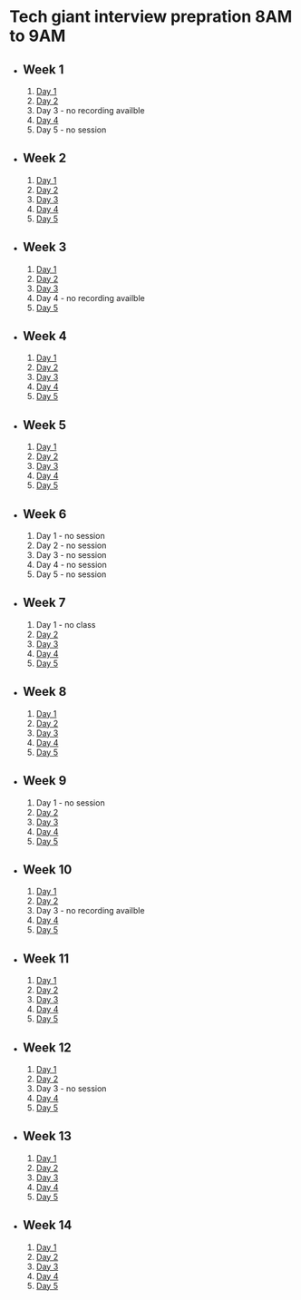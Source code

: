 # Tech giant interview prepration 8AM to 9AM

- ## Week 1

   1. [Day 1](https://www.facebook.com/iCodeguru/videos/897902021687002)
   2. [Day 2](https://fb.watch/osIqfuMcYb/?mibextid=2JQ9oc)
   3. Day 3 - no recording availble
   4. [Day 4](https://www.facebook.com/iCodeguru/videos/249793007827783)
   5. Day 5 - no session

- ## Week 2

   1. [Day 1](https://fb.watch/oAo5anAYSN/?mibextid=2JQ9oc)
   2. [Day 2](https://www.facebook.com/iCodeguru/videos/191335860705141)
   3. [Day 3](https://fb.watch/oCMWqZGoAD/?mibextid=2JQ9oc)
   4. [Day 4](https://fb.watch/oDX3QLY0B3/?mibextid=2JQ9oc)
   5. [Day 5](https://fb.watch/oFKQdwVnB7/?mibextid=2JQ9oc)

- ## Week 3

   1. [Day 1](https://fb.watch/oJCntwgox1/?mibextid=2JQ9oc)
   2. [Day 2](https://www.facebook.com/iCodeguru/videos/2032833743761119)
   3. [Day 3](https://www.facebook.com/iCodeguru/videos/721021046302720)
   4. Day 4 - no recording availble
   5. [Day 5](https://www.facebook.com/iCodeguru/videos/218471557961039)

- ## Week 4

   1. [Day 1](https://www.facebook.com/iCodeguru/videos/696618785868118)
   2. [Day 2](https://www.facebook.com/iCodeguru/videos/375787761578970)
   3. [Day 3](https://www.facebook.com/iCodeguru/videos/317558074509090)
   4. [Day 4](https://www.facebook.com/iCodeguru/videos/659632236251582)
   5. [Day 5](https://www.facebook.com/iCodeguru/videos/1180151852803781)

- ## Week 5

   1. [Day 1](https://www.facebook.com/iCodeguru/videos/734887928089216)
   2. [Day 2](https://www.facebook.com/iCodeguru/videos/316748088019661)
   3. [Day 3](https://www.facebook.com/iCodeguru/videos/1103128207538914)
   4. [Day 4]()
   5. [Day 5](https://www.facebook.com/iCodeguru/videos/890778372454898)

- ## Week 6

   1. Day 1 - no session
   2. Day 2 - no session
   3. Day 3 - no session
   4. Day 4 - no session
   5. Day 5 - no session

- ## Week 7

   1. Day 1 - no class
   2. [Day 2](https://www.facebook.com/iCodeguru/videos/650288460407587)
   3. [Day 3](https://www.facebook.com/iCodeguru/videos/742188017782421)
   4. [Day 4](https://www.facebook.com/iCodeguru/videos/750014937172731)
   5. [Day 5](https://www.facebook.com/iCodeguru/videos/1431605467760687)

- ## Week 8

   1. [Day 1](https://www.facebook.com/iCodeguru/videos/1932664217128192)
   2. [Day 2](https://www.facebook.com/iCodeguru/videos/1512031632972751)
   3. [Day 3](https://www.facebook.com/iCodeguru/videos/197833076686829)
   4. [Day 4](https://www.facebook.com/iCodeguru/videos/383497257392588)
   5. [Day 5](https://www.facebook.com/iCodeguru/videos/725709319623044)

- ## Week 9

   1. Day 1 - no session
   2. [Day 2](https://www.facebook.com/iCodeguru/videos/746888820408140)
   3. [Day 3](https://www.facebook.com/iCodeguru/videos/1096600095023905)
   4. [Day 4](https://www.facebook.com/iCodeguru/videos/340779552182766)
   5. [Day 5](https://web.facebook.com/iCodeguru/videos/1044146083304488)

- ## Week 10

   1. [Day 1](https://web.facebook.com/iCodeguru/videos/295711770180636)
   2. [Day 2](https://www.facebook.com/iCodeguru/videos/346344504875740)
   3. Day 3 - no recording availble
   4. [Day 4](https://www.facebook.com/iCodeguru/videos/739121524548815)
   5. [Day 5](https://www.facebook.com/iCodeguru/videos/294380113256982)

- ## Week 11

   1. [Day 1](https://www.facebook.com/iCodeguru/videos/3476737949303681)
   2. [Day 2](https://www.facebook.com/iCodeguru/videos/2153054298364746)
   3. [Day 3](https://www.facebook.com/iCodeguru/videos/2084409161919156)
   4. [Day 4](https://www.facebook.com/iCodeguru/videos/3426919750939044)
   5. [Day 5](https://www.facebook.com/iCodeguru/videos/868874018307676)

- ## Week 12

   1. [Day 1](https://www.facebook.com/iCodeguru/videos/938028244566713)
   2. [Day 2](https://www.facebook.com/iCodeguru/videos/1084110512785956)
   3. Day 3 - no session
   4. [Day 4](https://www.facebook.com/iCodeguru/videos/899142355092274)
   5. [Day 5](https://www.facebook.com/iCodeguru/videos/1397509484459713)

- ## Week 13

   1. [Day 1](https://www.facebook.com/iCodeguru/videos/383932831000558)
   2. [Day 2](https://www.facebook.com/iCodeguru/videos/1147612153066761)
   3. [Day 3](https://www.facebook.com/iCodeguru/videos/7249539398422563)
   4. [Day 4](https://www.facebook.com/iCodeguru/videos/1350141778984456)
   5. [Day 5](https://www.facebook.com/iCodeguru/videos/2681639402016601)

- ## Week 14

   1. [Day 1](https://www.facebook.com/iCodeguru/videos/926625712186121)
   2. [Day 2]()
   3. [Day 3](https://www.facebook.com/iCodeguru/videos/1365518030767713)
   4. [Day 4]()
   5. [Day 5]()

<!-- - ## Week 

   1. [Day 1]()
   2. [Day 2]()
   3. [Day 3]()
   4. [Day 4]()
   5. [Day 5]() -->